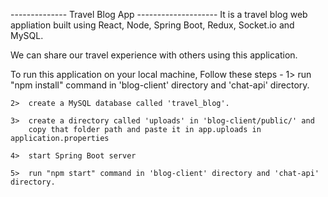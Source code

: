 -------------- Travel Blog App --------------------
It is a travel blog web appliation built using React, Node, Spring Boot, Redux, Socket.io and MySQL.

We can share our travel experience with others using this application.

To run this application on your local machine, Follow these steps - 
    1>  run "npm install" command in 'blog-client' directory and 'chat-api' directory.

    2>  create a MySQL database called 'travel_blog'.

    3>  create a directory called 'uploads' in 'blog-client/public/' and 
        copy that folder path and paste it in app.uploads in application.properties 

    4>  start Spring Boot server

    5>  run "npm start" command in 'blog-client' directory and 'chat-api' directory.
        
